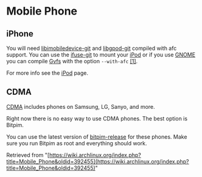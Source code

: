 # Mobile Phone

## iPhone

You will need [libimobiledevice-git](https://aur.archlinux.org/packages/libimobiledevice-git/) and [libgpod-git](https://aur.archlinux.org/packages/libgpod-git/) compiled with afc support. You can use the [ifuse-git](https://aur.archlinux.org/packages/ifuse-git/) to mount your [iPod](/index.php/IPod "IPod") or if you use [GNOME](/index.php/GNOME "GNOME") you can compile [Gvfs](/index.php/Gvfs "Gvfs") with the option `--with-afc` [[1]](https://projects.archlinux.org/svntogit/packages.git/tree/trunk/PKGBUILD?h=packages/gvfs).

For more info see the [iPod](/index.php/IPod#iPhone.2FiPod_Touch "IPod") page.

## CDMA

[CDMA](https://en.wikipedia.org/wiki/CDMA "wikipedia:CDMA") includes phones on Samsung, LG, Sanyo, and more.

Right now there is no easy way to use CDMA phones. The best option is Bitpim.

You can use the latest version of [bitpim-release](https://aur.archlinux.org/packages/bitpim-release/) for these phones. Make sure you run Bitpim as root and everything should work.

Retrieved from "[https://wiki.archlinux.org/index.php?title=Mobile_Phone&oldid=392455](https://wiki.archlinux.org/index.php?title=Mobile_Phone&oldid=392455)"